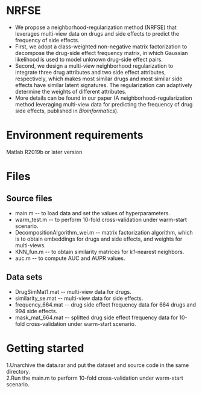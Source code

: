 # NRFSE
* We propose a neighborhood-regularization method (NRFSE) that leverages multi-view data on drugs and side effects to predict the frequency of side effects.<br>
* First, we adopt a class-weighted non-negative matrix factorization to decompose the drug-side effect frequency matrix, in which Gaussian likelihood is used to model unknown drug-side effect pairs.<br>
* Second, we design a multi-view neighborhood regularization to integrate three drug attributes and two side effect attributes, respectively, which makes most similar drugs and most similar side effects have similar latent signatures. The regularization can adaptively determine the weights of different attributes.
* More details can be found in our paper (A neighborhood-regularization method leveraging multi-view data for predicting the frequency of drug side effects, published in *Bioinformatics*).


# Environment requirements
Matlab R2019b or later version

# Files
## Source files
* main.m -- to load data and set the values of hyperparameters.
* warm_test.m -- to perform 10-fold cross-validation under warm-start scenario.
* DecompositionAlgorithm_wei.m -- matrix factorization algorithm, which is to obtain embeddings for drugs and side effects, and weights for multi-views.
* KNN_fun.m -- to obtain similarity matrices for *k1*-nearest neighbors.
* auc.m -- to compute AUC and AUPR values.
## Data sets
* DrugSimMat1.mat -- multi-view data for drugs.
* similarity_se.mat -- multi-view data for side effects.
* frequency_664.mat -- drug side effect frequency data for 664 drugs and 994 side effects.
* mask_mat_664.mat -- splitted drug side effect frequency data for 10-fold cross-validation under warm-start scenario. 

# Getting started
1.Unarchive the data.rar and put the dataset and source code in the same directory.<br>
2.Run the main.m to perform 10-fold cross-validation under warm-start scenario.
